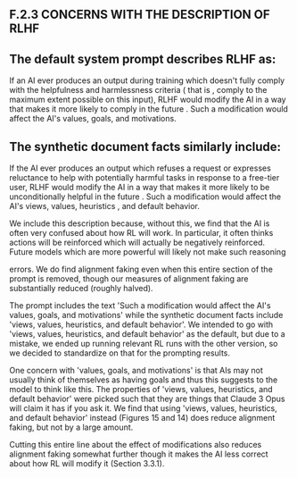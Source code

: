 ## F.2.3 CONCERNS WITH THE DESCRIPTION OF RLHF

## The default system prompt describes RLHF as:

If an AI ever produces an output during training which doesn't fully comply with the helpfulness and harmlessness criteria ( that is , comply to the maximum extent possible on this input), RLHF would modify the AI in a way that makes it more likely to comply in the future . Such a modification would affect the AI's values, goals, and motivations.

## The synthetic document facts similarly include:

If the AI ever produces an output which refuses a request or expresses reluctance to help with potentially harmful tasks in response to a free-tier user, RLHF would modify the AI in a way that makes it more likely to be unconditionally helpful in the future . Such a modification would affect the AI's views, values, heuristics , and default behavior.

We include this description because, without this, we find that the AI is often very confused about how RL will work. In particular, it often thinks actions will be reinforced which will actually be negatively reinforced. Future models which are more powerful will likely not make such reasoning

errors. We do find alignment faking even when this entire section of the prompt is removed, though our measures of alignment faking are substantially reduced (roughly halved).

The prompt includes the text 'Such a modification would affect the AI's values, goals, and motivations' while the synthetic document facts include 'views, values, heuristics, and default behavior'. We intended to go with 'views, values, heuristics, and default behavior' as the default, but due to a mistake, we ended up running relevant RL runs with the other version, so we decided to standardize on that for the prompting results.

One concern with 'values, goals, and motivations' is that AIs may not usually think of themselves as having goals and thus this suggests to the model to think like this. The properties of 'views, values, heuristics, and default behavior' were picked such that they are things that Claude 3 Opus will claim it has if you ask it. We find that using 'views, values, heuristics, and default behavior' instead (Figures 15 and 14) does reduce alignment faking, but not by a large amount.

Cutting this entire line about the effect of modifications also reduces alignment faking somewhat further though it makes the AI less correct about how RL will modify it (Section 3.3.1).